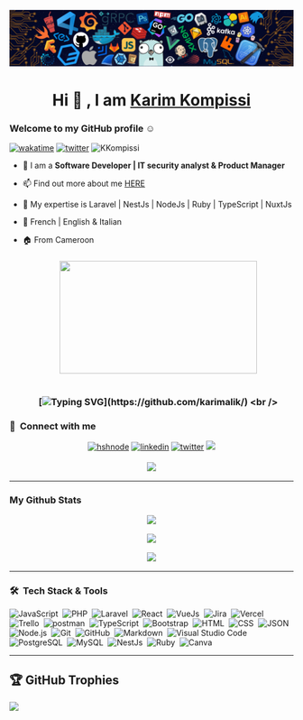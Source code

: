 <p align="center"><img src="https://raw.githubusercontent.com/KevinPatel04/KevinPatel04/master/header.png"></p>

<h1 align="center">Hi 👋 , I am  <a href="https://karimdev.network/" target="_blank">Karim Kompissi</a>  </h1>

<!--- New section --->
### Welcome to my GitHub profile ☺️
[![wakatime](https://wakatime.com/badge/user/dcb2b190-10a0-49e0-980e-6f3e94c03ddb.svg)](https://wakatime.com/@dcb2b190-10a0-49e0-980e-6f3e94c03ddb)
[![twitter](https://img.shields.io/twitter/follow/KKompissi?label=followers&logo=twitter&color=%23007ec6&style=plastic)](https://twitter.com/KKompissi) <img src="https://komarev.com/ghpvc/?username=KKompissi7&label=Profile%20views&color=0e75b6&style=flat" alt="KKompissi" /> 
<br>

- 🌴 I am a <b>Software Developer | IT security analyst & Product Manager</b>
- 📫 Find out more about me <a href="https://karimdev.network/" target="_blank">HERE</a>
- 🌱 My expertise is Laravel | NestJs | NodeJs | Ruby | TypeScript | NuxtJs
- 📝 French | English & Italian
- 🏠 From Cameroon

  <h3 align="center"> <img src="https://www.mygo.ge/uploads/blog/1584023795.jpg" width="350px" height="200px" />
  <br />

  <br/> 
    
   [![Typing SVG](https://readme-typing-svg.herokuapp.com?color=%2336BCF7&center=true&vCenter=true&width=1000&lines=Hi+there+👋,+I+am+Karim+Kompissi;+Welcome+to+My+Profile!;Always+learning+new+things;I+will+develop+myself+in+the+field+of+IT+for+life;+I+value+teamwork+very+much;)](https://github.com/karimalik/)
   <br />

   <!--- New section --->
### :link: &nbsp;Connect with me 

<p align="center">
<a href="https://karimdev.hashnode.dev/"><img src=https://img.shields.io/badge/hashnode-%2300acee.svg?color=2962FF&style=for-the-badge&logo=hashnode&logoColor=white alt=hshnode style="margin-bottom: 5px;" /></a>
<a href="https://www.linkedin.com/in/karim-kompissi-1a5bb4285/"><img src=https://img.shields.io/badge/linkedin-%2300acee.svg?color=405DE6&style=for-the-badge&logo=linkedin&logoColor=white alt=linkedin style="margin-bottom: 5px;" /></a>
<!-- <a href="https://twitter.com/KKompissi"><img src=https://img.shields.io/badge/twitter-%2300acee.svg?color=405DE6&style=for-the-badge&logo=twitter&logoColor=white alt=twitter style="margin-bottom: 5px;" /></a> -->
<a href="https://twitter.com/KKompissi"><img src=https://img.shields.io/twitter/follow/kkompissi?label=Follow&style=social alt=twitter style="margin-bottom: 5px;" /></a>
<a href="karimkompissi@gmail.com"><img src="https://img.shields.io/badge/-karimkompissi@gmail.com-D14836?style=for-the-badge&logo=Gmail&logoColor=white"/></a>

<div align="center">
  <img src="https://profile-counter.glitch.me/karimalik/count.svg?" />
</div>

<hr>

### My Github Stats

<p align="center"><img src="https://github-readme-stats.vercel.app/api/top-langs/?username=karimalik&layout=compact&hide=TSQL&theme=chartreuse-dark"></p>
<p align="center" ><img src="https://github-readme-stats.vercel.app/api?username=karimalik&count_private=true&show_icons=true&&theme=chartreuse-dark&include_all_commits=true" width="400"></p> 
<p align="center" ><img src="https://github-readme-streak-stats.herokuapp.com?user=karimalik&theme=chartreuse-dark"></p>
<hr/>

<!--- New section --->
### 🛠 &nbsp;Tech Stack & Tools

![JavaScript](https://img.shields.io/badge/-JavaScript-05122A?style=for-the-badge&logo=javascript)&nbsp;
![PHP](https://img.shields.io/badge/-PHP-05122A?style=for-the-badge&logo=php&logoColor=777BB4)&nbsp;
![Laravel](https://img.shields.io/badge/-Laravel-05122A?style=for-the-badge&logo=laravel&logoColor=FF2D20)&nbsp;
![React](https://img.shields.io/badge/-React-05122A?style=for-the-badge&logo=react&logoColor=1572B6)&nbsp;
![VueJs](https://img.shields.io/badge/Vue.js-35495E?style=for-the-badge&logo=vue.js&logoColor=4FC08D)&nbsp;
![Jira](https://img.shields.io/badge/-jira-05122A?style=for-the-badge&logo=jira&logoColor=white)&nbsp;
![Vercel](https://img.shields.io/badge/-vercel-05122A?style=for-the-badge&logo=vercel&logoColor=white)&nbsp;
![Trello](https://img.shields.io/badge/-Trello-05122A?style=for-the-badge&logo=Trello&logoColor=white)&nbsp;
![postman](https://img.shields.io/badge/-postman-05122A?style=for-the-badge&logo=postman&logoColor=white)&nbsp; 
![TypeScript](https://img.shields.io/badge/-TypeScript-05122A?style=for-the-badge&logo=typescript&logoColor=007ACC)&nbsp;
![Bootstrap](https://img.shields.io/badge/-Bootstrap-05122A?style=for-the-badge&logo=bootstrap&logoColor=563D7C)&nbsp;
![HTML](https://img.shields.io/badge/-HTML-05122A?style=for-the-badge&logo=HTML5)&nbsp;
![CSS](https://img.shields.io/badge/-CSS-05122A?style=for-the-badge&logo=CSS3&logoColor=1572B6)&nbsp;
![JSON](https://img.shields.io/badge/-JSON-05122A?style=for-the-badge&logo=json&logoColor=000000)&nbsp;
![Node.js](https://img.shields.io/badge/-Node.js-05122A?style=for-the-badge&logo=node.js&logoColor=339933)&nbsp;
![Git](https://img.shields.io/badge/-Git-05122A?style=for-the-badge&logo=git)&nbsp;
![GitHub](https://img.shields.io/badge/-GitHub-05122A?style=for-the-badge&logo=github)&nbsp;
![Markdown](https://img.shields.io/badge/-Markdown-05122A?style=for-the-badge&logo=markdown)&nbsp;
![Visual Studio Code](https://img.shields.io/badge/-Visual%20Studio%20Code-05122A?style=for-the-badge&logo=visual-studio-code&logoColor=007ACC)&nbsp;
![PostgreSQL](https://img.shields.io/badge/-PostgreSQL-05122A?style=for-the-badge&logo=postgresql&logoColor=336791)&nbsp;
![MySQL](https://img.shields.io/badge/-MySQL-05122A?style=for-the-badge&logo=mysql&logoColor=4479A1)&nbsp;
![NestJs](https://img.shields.io/badge/-NestJs-05122A?style=for-the-badge&logo=nestjs&logoColor=339933)&nbsp;
![Ruby](https://img.shields.io/badge/-Ruby-05122A?style=for-the-badge&logo=ruby&logoColor=FF2D20)&nbsp;
![Canva](https://img.shields.io/badge/-Canva-05122A?style=for-the-badge&logo=canva&logoColor=33A8FF)&nbsp;

<hr/>

## 🏆 GitHub Trophies
![](https://github-profile-trophy.vercel.app/?username=karimalik&theme=radical&no-frame=false&no-bg=true&margin-w=4)
